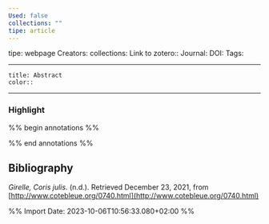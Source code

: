 ```yaml
---
Used: false
collections: ""
tipe: article
---
```

tipe: webpage
Creators: 
collections: 
Link to zotero:: 
Journal: 
DOI: 
Tags: 

---
```ad-note
title: Abstract
color:: 

```

---
### Highlight

%% begin annotations %%

%% end annotations %%

## Bibliography

_Girelle, Coris julis_. (n.d.). Retrieved December 23, 2021, from [http://www.cotebleue.org/0740.html](http://www.cotebleue.org/0740.html)

%% Import Date: 2023-10-06T10:56:33.080+02:00 %%

